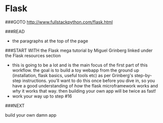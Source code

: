Flask
=====

###GOTO
http://www.fullstackpython.com/flask.html

###READ
- the paragraphs at the top of the page

###START WITH
the Flask mega tutorial by Miguel Grinberg linked under the Flask resources section
- this is going to be a lot and is the main focus of the first part
of this workflow. the goal is to build a toy webapp from the ground up (installation,
flask basics, useful tools etc) as per Grinberg's step-by-step instructions. you'll want
to do this once before you dive in, so you have a good understanding of _how_ the flask
microframework works and _why_ it works that way. then building your own app will be
twice as fast!
- work your way up to step #16


###NEXT

build your own damn app

